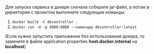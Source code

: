 Для запуска сервиса в докере сначала соберите jar-файл, а потом в директории с проектом выполните следующие команды:
1. `docker build -t dbcontroller .`
2. `docker run -d -p 8080:8080 --name=app dbcontroller:latest` 

(Если нужно запустить приложение без использования докера, то замените в файле application.properties **host.docker.internal** на **localhost**)